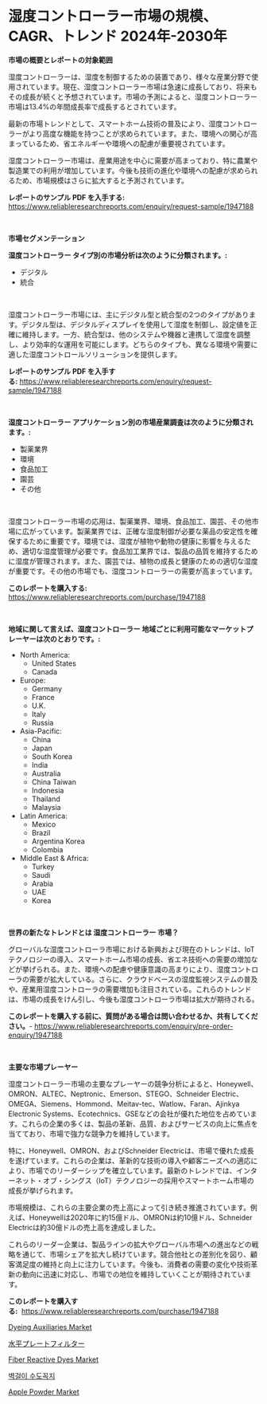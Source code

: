 <p><h1>湿度コントローラー市場の規模、CAGR、トレンド 2024年-2030年</h1></p><p><strong>市場の概要とレポートの対象範囲</strong></p>
<p><p>湿度コントローラーは、湿度を制御するための装置であり、様々な産業分野で使用されています。現在、湿度コントローラー市場は急速に成長しており、将来もその成長が続くと予想されています。市場の予測によると、湿度コントローラー市場は13.4%の年間成長率で成長するとされています。</p><p>最新の市場トレンドとして、スマートホーム技術の普及により、湿度コントローラーがより高度な機能を持つことが求められています。また、環境への関心が高まっているため、省エネルギーや環境への配慮が重要視されています。</p><p>湿度コントローラー市場は、産業用途を中心に需要が高まっており、特に農業や製造業での利用が増加しています。今後も技術の進化や環境への配慮が求められるため、市場規模はさらに拡大すると予測されています。</p></p>
<p><strong>レポートのサンプル PDF を入手する:</strong> <a href="https://www.reliableresearchreports.com/enquiry/request-sample/1947188">https://www.reliableresearchreports.com/enquiry/request-sample/1947188</a></p>
<p>&nbsp;</p>
<p><strong>市場セグメンテーション</strong></p>
<p><strong>湿度コントローラー タイプ別の市場分析は次のように分類されます。:</strong></p>
<p><ul><li>デジタル</li><li>統合</li></ul></p>
<p>&nbsp;</p>
<p><p>湿度コントローラー市場には、主にデジタル型と統合型の2つのタイプがあります。デジタル型は、デジタルディスプレイを使用して湿度を制御し、設定値を正確に維持します。一方、統合型は、他のシステムや機器と連携して湿度を調整し、より効率的な運用を可能にします。どちらのタイプも、異なる環境や需要に適した湿度コントロールソリューションを提供します。</p></p>
<p><strong>レポートのサンプル PDF を入手する:</strong>&nbsp;<a href="https://www.reliableresearchreports.com/enquiry/request-sample/1947188">https://www.reliableresearchreports.com/enquiry/request-sample/1947188</a></p>
<p>&nbsp;</p>
<p><strong> 湿度コントローラー アプリケーション別の市場産業調査は次のように分類されます。:</strong></p>
<p><ul><li>製薬業界</li><li>環境</li><li>食品加工</li><li>園芸</li><li>その他</li></ul></p>
<p>&nbsp;</p>
<p><p>湿度コントローラー市場の応用は、製薬業界、環境、食品加工、園芸、その他市場に広がっています。製薬業界では、正確な湿度制御が必要な薬品の安定性を確保するために重要です。環境では、湿度が植物や動物の健康に影響を与えるため、適切な湿度管理が必要です。食品加工業界では、製品の品質を維持するために湿度が管理されます。また、園芸では、植物の成長と健康のための適切な湿度が重要です。その他の市場でも、湿度コントローラーの需要が高まっています。</p></p>
<p><strong>このレポートを購入する:</strong>&nbsp; <a href="https://www.reliableresearchreports.com/purchase/1947188">https://www.reliableresearchreports.com/purchase/1947188</a></p>
<p>&nbsp;</p>
<p><strong>地域に関して言えば、湿度コントローラー 地域ごとに利用可能なマーケットプレーヤーは次のとおりです。:</strong></p>
<p><ul>
    <li>
        North America:
        <ul>
            <li>United States</li>
            <li>Canada</li>
        </ul>
    </li>
    <li>
        Europe:
        <ul>
            <li>Germany</li>
            <li>France</li>
            <li>U.K.</li>
            <li>Italy</li>
            <li>Russia</li>
        </ul>
    </li>
    <li>
        Asia-Pacific:
        <ul>
            <li>China</li>
            <li>Japan</li>
            <li>South Korea</li>
            <li>India</li>
            <li>Australia</li>
            <li>China Taiwan</li>
            <li>Indonesia</li>
            <li>Thailand</li>
            <li>Malaysia</li>
        </ul>
    </li>
    <li>
        Latin America:
        <ul>
            <li>Mexico</li>
            <li>Brazil</li>
            <li>Argentina Korea</li>
            <li>Colombia</li>
        </ul>
    </li>
    <li>
        Middle East & Africa:
        <ul>
            <li>Turkey</li>
            <li>Saudi</li>
            <li>Arabia</li>
            <li>UAE</li>
            <li>Korea</li>
        </ul>
    </li>
    </ul></p>
<p>&nbsp;</p>
<p><strong>世界の新たなトレンドとは 湿度コントローラー 市場？</strong></p>
<p><p>グローバルな湿度コントローラ市場における新興および現在のトレンドは、IoTテクノロジーの導入、スマートホーム市場の成長、省エネ技術への需要の増加などが挙げられる。また、環境への配慮や健康意識の高まりにより、湿度コントローラの需要が拡大している。さらに、クラウドベースの湿度監視システムの普及や、産業用湿度コントローラの需要増加も注目されている。これらのトレンドは、市場の成長をけん引し、今後も湿度コントローラ市場は拡大が期待される。</p></p>
<p><strong>このレポートを購入する前に、質問がある場合は問い合わせるか、共有してください。</strong>- <a href="https://www.reliableresearchreports.com/enquiry/pre-order-enquiry/1947188">https://www.reliableresearchreports.com/enquiry/pre-order-enquiry/1947188</a></p>
<p>&nbsp;</p>
<p><strong>主要な市場プレーヤー</strong></p>
<p><p>湿度コントローラー市場の主要なプレーヤーの競争分析によると、Honeywell、OMRON、ALTEC、Neptronic、Emerson、STEGO、Schneider Electric、OMEGA、Siemens、Hommond、Meitav-tec、Watlow、Faran、Ajinkya Electronic Systems、Ecotechnics、GSEなどの会社が優れた地位を占めています。これらの企業の多くは、製品の革新、品質、およびサービスの向上に焦点を当てており、市場で強力な競争力を維持しています。</p><p>特に、Honeywell、OMRON、およびSchneider Electricは、市場で優れた成長を遂げています。これらの企業は、革新的な技術の導入や顧客ニーズへの適応により、市場でのリーダーシップを確立しています。最新のトレンドでは、インターネット・オブ・シングス（IoT）テクノロジーの採用やスマートホーム市場の成長が挙げられます。</p><p>市場規模は、これらの主要企業の売上高によって引き続き推進されています。例えば、Honeywellは2020年に約15億ドル、OMRONは約10億ドル、Schneider Electricは約30億ドルの売上高を達成しました。</p><p>これらのリーダー企業は、製品ラインの拡大やグローバル市場への進出などの戦略を通じて、市場シェアを拡大し続けています。競合他社との差別化を図り、顧客満足度の維持と向上に注力しています。今後も、消費者の需要の変化や技術革新の動向に迅速に対応し、市場での地位を維持していくことが期待されています。</p></p>
<p><strong>このレポートを購入する:</strong>&nbsp;&nbsp;<a href="https://www.reliableresearchreports.com/purchase/1947188">https://www.reliableresearchreports.com/purchase/1947188</a></p>
<p><p><a href="https://github.com/RickHolmes3/Market-Research-Report-List-3/blob/main/dyeing-auxiliaries-market.md">Dyeing Auxiliaries Market</a></p><p><a href="https://github.com/cnnriuez22368/Market-Research-Report-List-1/blob/main/1021165191030.md">水平プレートフィルター</a></p><p><a href="https://github.com/Krish2023na/Market-Research-Report-List-3/blob/main/fiber-reactive-dyes-market.md">Fiber Reactive Dyes Market</a></p><p><a href="https://github.com/vs10l4sfg5c/Market-Research-Report-List-1/blob/main/7539129190875.md">벽걸이 수도꼭지</a></p><p><a href="https://view.publitas.com/reportprime-1/apple-powder-market-size-furnishes-valuable-information-encompassing-market-share-market-trends-and-projections-spanning-from-2024-to-2031/">Apple Powder Market</a></p></p>